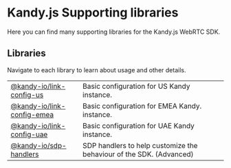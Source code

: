 # Kandy.js Supporting libraries

Here you can find many supporting libraries for the Kandy.js WebRTC SDK.

## Libraries

Navigate to each library to learn about usage and other details.

|                                                         |                                                                     |
| ------------------------------------------------------- | ------------------------------------------------------------------- |
| [@kandy-io/link-config-us](packages/link-config-us)     | Basic configuration for US Kandy instance.                          |
| [@kandy-io/link-config-emea](packages/link-config-emea) | Basic configuration for EMEA Kandy. instance.                       |
| [@kandy-io/link-config-uae](packages/link-config-uae)   | Basic configuration for UAE Kandy instance.                         |
| [@kandy-io/sdp-handlers](packages/sdp-handlers)         | SDP handlers to help customize the behaviour of the SDK. (Advanced) |
